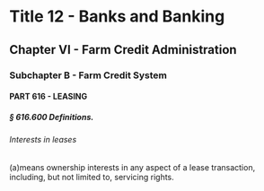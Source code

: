 
# Title 12 - Banks and Banking
## Chapter VI - Farm Credit Administration
### Subchapter B - Farm Credit System
#### PART 616 - LEASING
##### § 616.600 Definitions.
###### Interests in leases

(a)means ownership interests in any aspect of a lease transaction, including, but not limited to, servicing rights.
